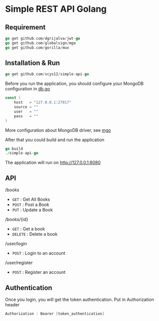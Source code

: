 # Simple REST API Golang

## Requirement ##
```go
go get github.com/dgrijalva/jwt-go
go get github.com/globalsign/mgo
go get github.com/gorilla/mux
```

## Installation & Run ##
```go
go get github.com/scys12/simple-api-go
```

Before you run the application, you should configure your MongoDB configuration in [db.go](https://github.com/scys12/simple-api-go/blob/master/models/db.go)

```go
const (
	host   = "127.0.0.1:27017"
	source = ""
	user   = ""
	pass   = ""
)
```

More configuration about MongoDB driver, see [mgo](https://github.com/globalsign/mgo)

After that you could build and run the application
```go
go build
./simple-api-go
```
The application will run on http://127.0.0.1:8080

## API ##
/books
* ```GET``` : Get All Books
* ```POST``` : Post a Book
* ```PUT``` : Update a Book

/books/{id}
* ```GET``` : Get a book
* ```DELETE``` : Delete a book

/user/login
* ```POST``` : Login to an account

/user/register
* ```POST``` : Register an account

## Authentication ##
 Once you login, you will get the token authentication. Put in Authorization header
 ```go 
 Authorization : Bearer [token_authentication]
 ```